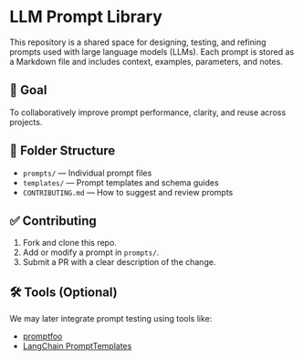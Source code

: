 # LLM Prompt Library

This repository is a shared space for designing, testing, and refining prompts used with large language models (LLMs). Each prompt is stored as a Markdown file and includes context, examples, parameters, and notes.

## 🧠 Goal

To collaboratively improve prompt performance, clarity, and reuse across projects.

## 📂 Folder Structure

- `prompts/` — Individual prompt files
- `templates/` — Prompt templates and schema guides
- `CONTRIBUTING.md` — How to suggest and review prompts

## ✅ Contributing

1. Fork and clone this repo.
2. Add or modify a prompt in `prompts/`.
3. Submit a PR with a clear description of the change.

## 🛠 Tools (Optional)

We may later integrate prompt testing using tools like:
- [promptfoo](https://github.com/promptfoo/promptfoo)
- [LangChain PromptTemplates](https://docs.langchain.com/docs/components/prompts/)
